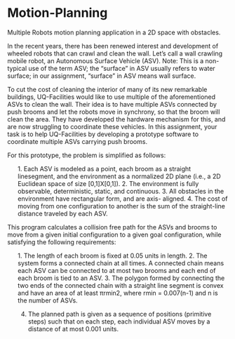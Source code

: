 # Motion-Planning
Multiple Robots motion planning application in a 2D space with obstacles. 
<p>
	In the recent years, there has been renewed interest and development of wheeled robots that can crawl and clean the wall. Let’s call a wall crawling mobile robot, an Autonomous Surface Vehicle (ASV). Note: This is a non-typical use of the term ASV; the “surface” in ASV usually refers to water surface; in our assignment, “surface” in ASV means wall surface.
</p>

<p>
To cut the cost of cleaning the interior of many of its new remarkable buildings, UQ-Facilities would like to use multiple of the aforementioned ASVs to clean the wall. Their idea is to have multiple ASVs connected by push brooms and let the robots move in synchrony, so that the broom will clean the area. They have developed the hardware mechanism for this, and are now struggling to coordinate these vehicles. In this assignment, your task is to help UQ-Facilities by developing a prototype software to coordinate multiple ASVs carrying push brooms.</p>
<p>
For this prototype, the problem is simplified as follows:
</p>
<ol>
1. Each ASV is modeled as a point, each broom as a straight linesegment, and the environment as a normalized 2D plane (i.e., a 2D Euclidean space of size [0,1]X[0,1]).
2. The environment is fully observable, deterministic, static, and continuous.
3. All obstacles in the environment have rectangular form, and are axis-
aligned.
4. The cost of moving from one configuration to another is the sum of the
straight-line distance traveled by each ASV.
</ol>
<p>
This program calculates a collision free path for the ASVs and brooms to move from a given initial configuration to a given goal configuration, while satisfying the following requirements:
</p>
<ol>
1. The length of each broom is fixed at 0.05 units in length.
2. The system forms a connected chain at all times. A connected chain means each ASV can be connected to at most two brooms and each end of
each broom is tied to an ASV.
3. The polygon formed by connecting the two ends of the connected chain
with a straight line segment is convex and have an area of at least πrmin2, where rmin = 0.007(n-1) and n is the number of ASVs.

4. The planned path is given as a sequence of positions (primitive steps) such that on each step, each individual ASV moves by a distance of at most 0.001 units.
</ol>